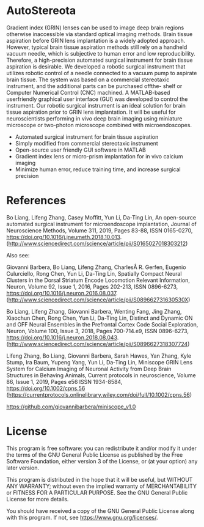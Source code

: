 # AutoStereota

Gradient index (GRIN) lenses can be used to image deep brain regions
otherwise inaccessible via standard optical imaging methods. Brain tissue aspiration
before GRIN lens implantation is a widely adopted approach. However, typical brain
tissue aspiration methods still rely on a handheld vacuum needle, which is subjective to
human error and low reproducibility. Therefore, a high-precision automated surgical
instrument for brain tissue aspiration is desirable.
We developed a robotic surgical instrument that utilizes robotic control of
a needle connected to a vacuum pump to aspirate brain tissue. The system was based
on a commercial stereotaxic instrument, and the additional parts can be purchased offthe-
shelf or Computer Numerical Control (CNC) machined. A MATLAB-based userfriendly
graphical user interface (GUI) was developed to control the instrument.
Our robotic surgical instrument is an ideal solution for brain tissue
aspiration prior to GRIN lens implantation. It will be useful for neuroscientists performing
in vivo deep brain imaging using miniature microscope or two-photon microscope
combined with microendoscopes.

- Automated surgical instrument for brain tissue aspiration
- Simply modified from commercial stereotaxic instrument
- Open-source user friendly GUI software in MATLAB
- Gradient index lens or micro-prism implantation for in vivo calcium imaging
- Minimize human error, reduce training time, and increase surgical precision

# References

Bo Liang, Lifeng Zhang, Casey Moffitt, Yun Li, Da-Ting Lin,
An open-source automated surgical instrument for microendoscope implantation,
Journal of Neuroscience Methods,
Volume 311,
2019,
Pages 83-88,
ISSN 0165-0270,
https://doi.org/10.1016/j.jneumeth.2018.10.013.
(http://www.sciencedirect.com/science/article/pii/S0165027018303212)

Also see:

Giovanni Barbera, Bo Liang, Lifeng Zhang, CharlesÂ R. Gerfen, Eugenio Culurciello, Rong Chen, Yun Li, Da-Ting Lin,
Spatially Compact Neural Clusters in the Dorsal Striatum Encode Locomotion Relevant Information,
Neuron,
Volume 92, Issue 1,
2016,
Pages 202-213,
ISSN 0896-6273,
https://doi.org/10.1016/j.neuron.2016.08.037.
(http://www.sciencedirect.com/science/article/pii/S089662731630530X)

Bo Liang, Lifeng Zhang, Giovanni Barbera, Wenting Fang, Jing Zhang, Xiaochun Chen, Rong Chen, Yun Li, Da-Ting Lin,
Distinct and Dynamic ON and OFF Neural Ensembles in the Prefrontal Cortex Code Social Exploration,
Neuron,
Volume 100, Issue 3,
2018,
Pages 700-714.e9,
ISSN 0896-6273,
https://doi.org/10.1016/j.neuron.2018.08.043.
(http://www.sciencedirect.com/science/article/pii/S0896627318307724)

Lifeng Zhang, Bo Liang, Giovanni Barbera, Sarah Hawes, Yan Zhang, Kyle Stump, Ira Baum, Yupeng Yang, Yun Li, Da‐Ting Lin,
Miniscope GRIN Lens System for Calcium Imaging of Neuronal Activity from Deep Brain Structures in Behaving Animals,
Current protocols in neuroscience,
Volume 86, Issue 1,
2019,
Pages e56
ISSN 1934-8584,
https://doi.org/10.1002/cpns.56
(https://currentprotocols.onlinelibrary.wiley.com/doi/full/10.1002/cpns.56)

https://github.com/giovannibarbera/miniscope_v1.0


# License

This program is free software: you can redistribute it and/or modify
it under the terms of the GNU General Public License as published by
the Free Software Foundation, either version 3 of the License, or
(at your option) any later version.

This program is distributed in the hope that it will be useful,
but WITHOUT ANY WARRANTY; without even the implied warranty of
MERCHANTABILITY or FITNESS FOR A PARTICULAR PURPOSE.  See the
GNU General Public License for more details.

You should have received a copy of the GNU General Public License
along with this program.  If not, see <https://www.gnu.org/licenses/>.
